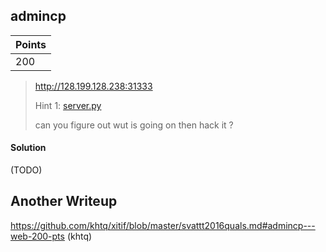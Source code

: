 ## admincp

| Points |
|--------|
| 200 |

> http://128.199.128.238:31333
>
> Hint 1: [server.py](./admincp.py)
>
> can you figure out wut is going on then hack it ?

#### Solution

(TODO)

## Another Writeup

https://github.com/khtq/xitif/blob/master/svattt2016quals.md#admincp---web-200-pts (khtq)
